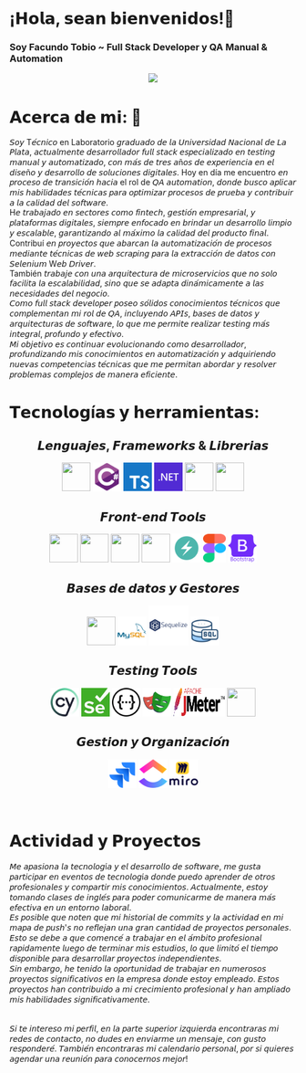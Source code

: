 # ¡𝗛𝗼𝗹𝗮, 𝘀𝗲𝗮𝗻 𝗯𝗶𝗲𝗻𝘃𝗲𝗻𝗶𝗱𝗼s!👋
<h3>Soy Facundo Tobio ~ Full Stack Developer y QA Manual & Automation
<p align="center">
  <img src="https://media0.giphy.com/media/v1.Y2lkPTc5MGI3NjExZjEzZ2prcWtwYmw1MjJvNHR2ZjNrbmdvOXB4dmo0ajMzNDVnbjZhMyZlcD12MV9pbnRlcm5hbF9naWZfYnlfaWQmY3Q9Zw/du3J3cXyzhj75IOgvA/giphy.gif" width="200" />
</p>
</h3>

# 𝗔𝗰𝗲𝗿𝗰𝗮 𝗱𝗲 𝗺𝗶:  💬

𝘚𝘰𝘺 T𝘦́𝘤𝘯𝘪𝘤𝘰 en Laboratorio 𝘨𝘳𝘢𝘥𝘶𝘢𝘥𝘰 𝘥𝘦 𝘭𝘢 𝘜𝘯𝘪𝘷𝘦𝘳𝘴𝘪𝘥𝘢𝘥 𝘕𝘢𝘤𝘪𝘰𝘯𝘢𝘭 𝘥𝘦 𝘓𝘢 𝘗𝘭𝘢𝘵𝘢, 𝘢𝘤𝘵𝘶𝘢𝘭𝘮𝘦𝘯𝘵𝘦 𝘥𝘦𝘴𝘢𝘳𝘳𝘰𝘭𝘭𝘢𝘥𝘰𝘳 𝘧𝘶𝘭𝘭 𝘴𝘵𝘢𝘤𝘬 𝘦𝘴𝑝𝘦𝘤𝘪𝘢𝘭𝘪𝘻𝘢𝘥𝘰 𝘦𝘯 𝘵𝘦𝘴𝘵𝘪𝘯𝘨 𝘮𝘢𝘯𝘶𝘢𝘭 𝘺 𝘢𝘶𝘵𝘰𝘮𝘢𝘵𝘪𝘻𝘢𝘥𝘰, 𝘤𝘰𝘯 𝘮𝘢́𝘴 𝘥𝘦 𝘵𝘳𝘦𝘴 𝘢ñ𝘰𝘴 𝘥𝘦 𝘦𝘹𝑝𝘦𝘳𝘪𝘦𝘯𝘤𝘪𝘢 𝘦𝘯 𝘦𝘭 𝘥𝘪𝘴𝘦ñ𝘰 𝘺 𝘥𝘦𝘴𝘢𝘳𝘳𝘰𝘭𝘭𝘰 𝘥𝘦 𝘴𝘰𝘭𝘶𝘤𝘪𝘰𝘯𝘦𝘴 𝘥𝘪𝘨𝘪𝘵𝘢𝘭𝘦𝘴. Hoy en día me encuentro 𝘦𝘯 𝑝𝘳𝘰𝘤𝘦𝘴𝘰 𝘥𝘦 𝘵𝘳𝘢𝘯𝘴𝘪𝘤𝘪𝘰́𝘯 𝘩𝘢𝘤𝘪𝘢 el rol de 𝘘𝘈 𝘢𝘶𝘵𝘰𝘮𝘢𝘵𝘪𝘰𝘯, 𝘥𝘰𝘯𝘥𝘦 𝘣𝘶𝘴𝘤𝘰 𝘢𝑝𝘭𝘪𝘤𝘢𝘳 𝘮𝘪𝘴 𝘩𝘢𝘣𝘪𝘭𝘪𝘥𝘢𝘥𝘦𝘴 𝘵𝘦́𝘤𝘯𝘪𝘤𝘢𝘴 𝑝𝘢𝘳𝘢 𝘰𝑝𝘵𝘪𝘮𝘪𝘻𝘢𝘳 𝑝𝘳𝘰𝘤𝘦𝘴𝘰𝘴 𝘥𝘦 𝑝𝘳𝘶𝘦𝘣𝘢 𝘺 𝘤𝘰𝘯𝘵𝘳𝘪𝘣𝘶𝘪𝘳 𝘢 𝘭𝘢 𝘤𝘢𝘭𝘪𝘥𝘢𝘥 𝘥𝘦𝘭 𝘴𝘰𝘧𝘵𝘸𝘢𝘳𝘦.
</br>
H𝘦 𝘵𝘳𝘢𝘣𝘢𝘫𝘢𝘥𝘰 𝘦𝘯 𝘴𝘦𝘤𝘵𝘰𝘳𝘦𝘴 𝘤𝘰𝘮𝘰 𝘧𝘪𝘯𝘵𝘦𝘤𝘩, 𝘨𝘦𝘴𝘵𝘪𝘰́𝘯 𝘦𝘮𝑝𝘳𝘦𝘴𝘢𝘳𝘪𝘢𝘭, 𝘺 𝑝𝘭𝘢𝘵𝘢𝘧𝘰𝘳𝘮𝘢𝘴 𝘥𝘪𝘨𝘪𝘵𝘢𝘭𝘦𝘴, 𝘴𝘪𝘦𝘮𝑝𝘳𝘦 𝘦𝘯𝘧𝘰𝘤𝘢𝘥𝘰 𝘦𝘯 𝘣𝘳𝘪𝘯𝘥𝘢𝘳 𝘶𝘯 𝘥𝘦𝘴𝘢𝘳𝘳𝘰𝘭𝘭𝘰 𝘭𝘪𝘮𝑝𝘪𝘰 𝘺 𝘦𝘴𝘤𝘢𝘭𝘢𝘣𝘭𝘦, 𝘨𝘢𝘳𝘢𝘯𝘵𝘪𝘻𝘢𝘯𝘥𝘰 𝘢𝘭 𝘮𝘢́𝘹𝘪𝘮𝘰 𝘭𝘢 𝘤𝘢𝘭𝘪𝘥𝘢𝘥 𝘥𝘦𝘭 𝑝𝘳𝘰𝘥𝘶𝘤𝘵𝘰 𝘧𝘪𝘯𝘢𝘭.
</br>
Contribuí 𝘦𝘯 𝑝𝘳𝘰𝘺𝘦𝘤𝘵𝘰𝘴 𝘲𝘶𝘦 𝘢𝘣𝘢𝘳𝘤𝘢𝘯 𝘭𝘢 𝘢𝘶𝘵𝘰𝘮𝘢𝘵𝘪𝘻𝘢𝘤𝘪𝘰́𝘯 𝘥𝘦 𝑝𝘳𝘰𝘤𝘦𝘴𝘰𝘴 𝘮𝘦𝘥𝘪𝘢𝘯𝘵𝘦 𝘵𝘦́𝘤𝘯𝘪𝘤𝘢𝘴 𝘥𝘦 𝘸𝘦𝘣 𝘴𝘤𝘳𝘢𝑝𝘪𝘯𝘨 𝑝𝘢𝘳𝘢 𝘭𝘢 𝘦𝘹𝘵𝘳𝘢𝘤𝘤𝘪𝘰́𝘯 𝘥𝘦 𝘥𝘢𝘵𝘰𝘴 𝘤𝘰𝘯 𝘚𝘦𝘭𝘦𝘯𝘪𝘶𝘮 W𝘦𝘣 𝘋𝘳𝘪𝘷𝘦𝘳.
</br>
También 𝘵𝘳𝘢𝘣𝘢𝘫𝘦 𝘤𝘰𝘯 𝘶𝘯𝘢 𝘢𝘳𝘲𝘶𝘪𝘵𝘦𝘤𝘵𝘶𝘳𝘢 𝘥𝘦 𝘮𝘪𝘤𝘳𝘰𝘴𝘦𝘳𝘷𝘪𝘤𝘪𝘰𝘴 𝘲𝘶𝘦 𝘯𝘰 𝘴𝘰𝘭𝘰 𝘧𝘢𝘤𝘪𝘭𝘪𝘵𝘢 𝘭𝘢 𝘦𝘴𝘤𝘢𝘭𝘢𝘣𝘪𝘭𝘪𝘥𝘢𝘥, 𝘴𝘪𝘯𝘰 𝘲𝘶𝘦 𝘴𝘦 𝘢𝘥𝘢𝑝𝘵𝘢 𝘥𝘪𝘯𝘢́𝘮𝘪𝘤𝘢𝘮𝘦𝘯𝘵𝘦 𝘢 𝘭𝘢𝘴 𝘯𝘦𝘤𝘦𝘴𝘪𝘥𝘢𝘥𝘦𝘴 𝘥𝘦𝘭 𝘯𝘦𝘨𝘰𝘤𝘪𝘰.
</br>
𝘊𝘰𝘮𝘰 𝘧𝘶𝘭𝘭 𝘴𝘵𝘢𝘤𝘬 𝘥𝘦𝘷𝘦𝘭𝘰𝑝𝘦𝘳 𝑝𝘰𝘴𝘦𝘰 𝘴𝘰́𝘭𝘪𝘥𝘰𝘴 𝘤𝘰𝘯𝘰𝘤𝘪𝘮𝘪𝘦𝘯𝘵𝘰𝘴 𝘵𝘦́𝘤𝘯𝘪𝘤𝘰𝘴 𝘲𝘶𝘦 𝘤𝘰𝘮𝑝𝘭𝘦𝘮𝘦𝘯𝘵𝘢𝘯 𝘮𝘪 𝘳𝘰𝘭 𝘥𝘦 𝘘𝘈, 𝘪𝘯𝘤𝘭𝘶𝘺𝘦𝘯𝘥𝘰 𝘈𝘗𝘐𝘴, 𝘣𝘢𝘴𝘦𝘴 𝘥𝘦 𝘥𝘢𝘵𝘰𝘴 𝘺 𝘢𝘳𝘲𝘶𝘪𝘵𝘦𝘤𝘵𝘶𝘳𝘢𝘴 𝘥𝘦 𝘴𝘰𝘧𝘵𝘸𝘢𝘳𝘦, 𝘭𝘰 𝘲𝘶𝘦 𝘮𝘦 𝑝𝘦𝘳𝘮𝘪𝘵𝘦 𝘳𝘦𝘢𝘭𝘪𝘻𝘢𝘳 𝘵𝘦𝘴𝘵𝘪𝘯𝘨 𝘮𝘢́𝘴 𝘪𝘯𝘵𝘦𝘨𝘳𝘢𝘭, 𝑝𝘳𝘰𝘧𝘶𝘯𝘥𝘰 𝘺 𝘦𝘧𝘦𝘤𝘵𝘪𝘷𝘰.
</br>
𝘔𝘪 𝘰𝘣𝘫𝘦𝘵𝘪𝘷𝘰 𝘦𝘴 𝘤𝘰𝘯𝘵𝘪𝘯𝘶𝘢𝘳 𝘦𝘷𝘰𝘭𝘶𝘤𝘪𝘰𝘯𝘢𝘯𝘥𝘰 𝘤𝘰𝘮𝘰 𝘥𝘦𝘴𝘢𝘳𝘳𝘰𝘭𝘭𝘢𝘥𝘰𝘳, 𝑝𝘳𝘰𝘧𝘶𝘯𝘥𝘪𝘻𝘢𝘯𝘥𝘰 𝘮𝘪𝘴 𝘤𝘰𝘯𝘰𝘤𝘪𝘮𝘪𝘦𝘯𝘵𝘰𝘴 𝘦𝘯 𝘢𝘶𝘵𝘰𝘮𝘢𝘵𝘪𝘻𝘢𝘤𝘪𝘰́𝘯 𝘺 𝘢𝘥𝘲𝘶𝘪𝘳𝘪𝘦𝘯𝘥𝘰 𝘯𝘶𝘦𝘷𝘢𝘴 𝘤𝘰𝘮𝑝𝘦𝘵𝘦𝘯𝘤𝘪𝘢𝘴 𝘵𝘦́𝘤𝘯𝘪𝘤𝘢𝘴 𝘲𝘶𝘦 𝘮𝘦 𝑝𝘦𝘳𝘮𝘪𝘵𝘢𝘯 𝘢𝘣𝘰𝘳𝘥𝘢𝘳 𝘺 𝘳𝘦𝘴𝘰𝘭𝘷𝘦𝘳 𝑝𝘳𝘰𝘣𝘭𝘦𝘮𝘢𝘴 𝘤𝘰𝘮𝑝𝘭𝘦𝘫𝘰𝘴 𝘥𝘦 𝘮𝘢𝘯𝘦𝘳𝘢 𝘦𝘧𝘪𝘤𝘪𝘦𝘯𝘵𝘦.

# 𝗧𝗲𝗰𝗻𝗼𝗹𝗼𝗴í𝗮𝘀 𝘆 𝗵𝗲𝗿𝗿𝗮𝗺𝗶𝗲𝗻𝘁𝗮𝘀:

<h2 align="center">𝙇𝙚𝙣𝙜𝙪𝙖𝙟𝙚𝙨, 𝙁𝙧𝙖𝙢𝙚𝙬𝙤𝙧𝙠𝙨 & 𝙇𝙞𝙗𝙧𝙚𝙧𝙞𝙖𝙨</h2>
<div class="image-container" align="center" >
<a ><img src="https://github.com/Facundotobio/Facundotobio/assets/109319944/71de8592-9798-4fe5-a8c6-356adf2120fe" width="50" height="50"/> </a>
<a><img src="https://raw.githubusercontent.com/devicons/devicon/master/icons/csharp/csharp-original.svg"  width="50" height="50" /> </a>
<a><img src="/ts.png"  width="50" height="50" /> </a>
<a><img src="/net.png"  width="50" height="50" /> </a>
<a><img src="https://github.com/Facundotobio/Facundotobio/assets/109319944/2cba8b15-82c2-465a-a8cc-13ecc3a3cb61" width="50" height="50"/> </a>
<a><img src="https://github.com/Facundotobio/Facundotobio/assets/109319944/acbdbad7-afe3-408b-9a66-392334194dfe"  width="50" height="50"/> </a>
</div>

<h2 align="center"> 𝙁𝙧𝙤𝙣𝙩-𝙚𝙣𝙙 𝙏𝙤𝙤𝙡𝙨</h2>
<div align="center">
<a><img src="https://github.com/Facundotobio/Facundotobio/assets/109319944/80550929-9024-4e8b-a048-29e671d7095c"  width="50" height="50"/> </a>
<a><img src="https://github.com/Facundotobio/Facundotobio/assets/109319944/a0f9128c-b352-43fb-b8fe-4bee305fb247"  width="50" height="50"/> </a>
<a><img src="https://github.com/Facundotobio/Facundotobio/assets/109319944/38d4dd66-fe1c-4e73-8400-e560e11f0359"  width="50" height="50"/> </a>
<a><img src="https://github.com/Facundotobio/Facundotobio/assets/109319944/7653ad66-31e0-4fde-a8db-af5577acb7d3"  width="50" height="50"/> </a>
<a><img  src="./chackraUI.png" width="50" height="50" /> </a>
<a><img  src="./figma.png" width="40" height="50"/> </a>
<a><img src="https://raw.githubusercontent.com/devicons/devicon/master/icons/bootstrap/bootstrap-plain-wordmark.svg" width="50" height="50"/> </a>
</div>
</div>

<h2 align="center"> 𝘽𝙖𝙨𝙚𝙨 𝙙𝙚 𝙙𝙖𝙩𝙤𝙨 𝙮 𝙂𝙚𝙨𝙩𝙤𝙧𝙚𝙨</h2>
<div align="center">
<a><img src="https://github.com/Facundotobio/Facundotobio/assets/109319944/d9acd696-1176-4f86-b02d-f3abb86b775e"  width="50" height="50"/> </a>
<a><img src="https://raw.githubusercontent.com/devicons/devicon/master/icons/mysql/mysql-original-wordmark.svg"  width="50" height="50"/> </a>
<a><img src="./Sequelize.webp"  width="70" height="70"/> </a>
<a><img src="/sql.png"  width="50" height="50" /> </a>
</div>

<h2 align="center">𝙏𝙚𝙨𝙩𝙞𝙣𝙜 𝙏𝙤𝙤𝙡𝙨</h2>
<div align="center" >
<a ><img src="./cypressLogo.png" width="50" height="50"/> </a>
<a><img src="./selenium.jpg" width="50" height="50"/> </a>
<a><img src="./swagger.svg" width="50" height="50"/> </a>
<a><img src="/playwright.webp"  width="50" height="50" /> </a>
<a><img src="/JMeter.png"  width="90" height="50" /> </a>
<a><img src="https://github.com/Facundotobio/Facundotobio/assets/109319944/6f1929aa-16fd-4a28-bdb3-376e8ece558b"  width="50" height="50"/> </a>
</div>

<h2 align="center">𝙂𝙚𝙨𝙩𝙞𝙤𝙣 𝙮 𝙊𝙧𝙜𝙖𝙣𝙞𝙯𝙖𝙘𝙞𝙤́𝙣</h2>
<div class="image-container" align="center" >
<a ><img src="./jira.svg" width="50" height="50"/> </a>
<a><img src="/ClickUp.png"  width="50" height="50"/> </a>
<a><img src="./miro.svg" width="50" height="50"/> </a>
</div>

<br />
<br />

# 𝗔𝗰𝘁𝗶𝘃𝗶𝗱𝗮𝗱 𝘆 𝗣𝗿𝗼𝘆𝗲𝗰𝘁𝗼𝘀
𝘔𝘦 𝘢𝑝𝘢𝘴𝘪𝘰𝘯𝘢 𝘭𝘢 𝘵𝘦𝘤𝘯𝘰𝘭𝘰𝘨í𝘢 𝘺 𝘦𝘭 𝘥𝘦𝘴𝘢𝘳𝘳𝘰𝘭𝘭𝘰 𝘥𝘦 𝘴𝘰𝘧𝘵𝘸𝘢𝘳𝘦, 𝘮𝘦 𝘨𝘶𝘴𝘵𝘢 𝑝𝘢𝘳𝘵𝘪𝘤𝘪𝑝𝘢𝘳 𝘦𝘯 𝘦𝘷𝘦𝘯𝘵𝘰𝘴 𝘥𝘦 𝘵𝘦𝘤𝘯𝘰𝘭𝘰𝘨í𝘢 𝘥𝘰𝘯𝘥𝘦 𝑝𝘶𝘦𝘥𝘰 𝘢𝑝𝘳𝘦𝘯𝘥𝘦𝘳 𝘥𝘦 𝘰𝘵𝘳𝘰𝘴 𝑝𝘳𝘰𝘧𝘦𝘴𝘪𝘰𝘯𝘢𝘭𝘦𝘴 𝘺 𝘤𝘰𝘮𝑝𝘢𝘳𝘵𝘪𝘳 𝘮𝘪𝘴 𝘤𝘰𝘯𝘰𝘤𝘪𝘮𝘪𝘦𝘯𝘵𝘰𝘴. 𝘈𝘤𝘵𝘶𝘢𝘭𝘮𝘦𝘯𝘵𝘦, 𝘦𝘴𝘵𝘰𝘺 𝘵𝘰𝘮𝘢𝘯𝘥𝘰 𝘤𝘭𝘢𝘴𝘦𝘴 𝘥𝘦 𝘪𝘯𝘨𝘭𝘦́𝘴 𝑝𝘢𝘳𝘢 𝑝𝘰𝘥𝘦𝘳 𝘤𝘰𝘮𝘶𝘯𝘪𝘤𝘢𝘳𝘮𝘦 𝘥𝘦 𝘮𝘢𝘯𝘦𝘳𝘢 𝘮𝘢́𝘴 𝘦𝘧𝘦𝘤𝘵𝘪𝘷𝘢 𝘦𝘯 𝘶𝘯 𝘦𝘯𝘵𝘰𝘳𝘯𝘰 𝘭𝘢𝘣𝘰𝘳𝘢𝘭.
<br />
𝘌𝘴 𝑝𝘰𝘴𝘪𝘣𝘭𝘦 𝘲𝘶𝘦 𝘯𝘰𝘵𝘦𝘯 𝘲𝘶𝘦 𝘮𝘪 𝘩𝘪𝘴𝘵𝘰𝘳𝘪𝘢𝘭 𝘥𝘦 𝘤𝘰𝘮𝘮𝘪𝘵𝘴 𝘺 𝘭𝘢 𝘢𝘤𝘵𝘪𝘷𝘪𝘥𝘢𝘥 𝘦𝘯 𝘮𝘪 𝘮𝘢𝑝𝘢 𝘥𝘦 𝑝𝘶𝘴𝘩'𝘴 𝘯𝘰 𝘳𝘦𝘧𝘭𝘦𝘫𝘢𝘯 𝘶𝘯𝘢 𝘨𝘳𝘢𝘯 𝘤𝘢𝘯𝘵𝘪𝘥𝘢𝘥 𝘥𝘦 𝑝𝘳𝘰𝘺𝘦𝘤𝘵𝘰𝘴 𝑝𝘦𝘳𝘴𝘰𝘯𝘢𝘭𝘦𝘴. 𝘌𝘴𝘵𝘰 𝘴𝘦 𝘥𝘦𝘣𝘦 𝘢 𝘲𝘶𝘦 𝘤𝘰𝘮𝘦𝘯𝘤𝘦́ 𝘢 𝘵𝘳𝘢𝘣𝘢𝘫𝘢𝘳 𝘦𝘯 𝘦𝘭 𝘢́𝘮𝘣𝘪𝘵𝘰 𝑝𝘳𝘰𝘧𝘦𝘴𝘪𝘰𝘯𝘢𝘭 𝘳𝘢𝑝𝘪𝘥𝘢𝘮𝘦𝘯𝘵𝘦 𝘭𝘶𝘦𝘨𝘰 𝘥𝘦 𝘵𝘦𝘳𝘮𝘪𝘯𝘢𝘳 𝘮𝘪𝘴 𝘦𝘴𝘵𝘶𝘥𝘪𝘰𝘴, 𝘭𝘰 𝘲𝘶𝘦 𝘭𝘪𝘮𝘪𝘵𝘰́ 𝘦𝘭 𝘵𝘪𝘦𝘮𝑝𝘰 𝘥𝘪𝘴𝑝𝘰𝘯𝘪𝘣𝘭𝘦 𝑝𝘢𝘳𝘢 𝘥𝘦𝘴𝘢𝘳𝘳𝘰𝘭𝘭𝘢𝘳 𝑝𝘳𝘰𝘺𝘦𝘤𝘵𝘰𝘴 𝘪𝘯𝘥𝘦𝑝𝘦𝘯𝘥𝘪𝘦𝘯𝘵𝘦𝘴.
<br />
𝘚𝘪𝘯 𝘦𝘮𝘣𝘢𝘳𝘨𝘰, 𝘩𝘦 𝘵𝘦𝘯𝘪𝘥𝘰 𝘭𝘢 𝘰𝑝𝘰𝘳𝘵𝘶𝘯𝘪𝘥𝘢𝘥 𝘥𝘦 𝘵𝘳𝘢𝘣𝘢𝘫𝘢𝘳 𝘦𝘯 𝘯𝘶𝘮𝘦𝘳𝘰𝘴𝘰𝘴 𝑝𝘳𝘰𝘺𝘦𝘤𝘵𝘰𝘴 𝘴𝘪𝘨𝘯𝘪𝘧𝘪𝘤𝘢𝘵𝘪𝘷𝘰𝘴 𝘦𝘯 𝘭𝘢 𝘦𝘮𝑝𝘳𝘦𝘴𝘢 𝘥𝘰𝘯𝘥𝘦 𝘦𝘴𝘵𝘰𝘺 𝘦𝘮𝑝𝘭𝘦𝘢𝘥𝘰. 𝘌𝘴𝘵𝘰𝘴 𝑝𝘳𝘰𝘺𝘦𝘤𝘵𝘰𝘴 𝘩𝘢𝘯 𝘤𝘰𝘯𝘵𝘳𝘪𝘣𝘶𝘪𝘥𝘰 𝘢 𝘮𝘪 𝘤𝘳𝘦𝘤𝘪𝘮𝘪𝘦𝘯𝘵𝘰 𝑝𝘳𝘰𝘧𝘦𝘴𝘪𝘰𝘯𝘢𝘭 𝘺 𝘩𝘢𝘯 𝘢𝘮𝑝𝘭𝘪𝘢𝘥𝘰 𝘮𝘪𝘴 𝘩𝘢𝘣𝘪𝘭𝘪𝘥𝘢𝘥𝘦𝘴 𝘴𝘪𝘨𝘯𝘪𝘧𝘪𝘤𝘢𝘵𝘪𝘷𝘢𝘮𝘦𝘯𝘵𝘦.
<br />
<br />
<br />
𝘚𝘪 𝘵𝘦 𝘪𝘯𝘵𝘦𝘳𝘦𝘴𝘰 𝘮𝘪 𝑝𝘦𝘳𝘧𝘪𝘭, 𝘦𝘯 𝘭𝘢 𝑝𝘢𝘳𝘵𝘦 𝘴𝘶𝑝𝘦𝘳𝘪𝘰𝘳 𝘪𝘻𝘲𝘶𝘪𝘦𝘳𝘥𝘢 𝘦𝘯𝘤𝘰𝘯𝘵𝘳𝘢𝘳𝘢𝘴 𝘮𝘪 𝘳𝘦𝘥𝘦𝘴 𝘥𝘦 𝘤𝘰𝘯𝘵𝘢𝘤𝘵𝘰, 𝘯𝘰 𝘥𝘶𝘥𝘦𝘴 𝘦𝘯 𝘦𝘯𝘷𝘪𝘢𝘳𝘮𝘦 𝘶𝘯 𝘮𝘦𝘯𝘴𝘢𝘫𝘦, 𝘤𝘰𝘯 𝘨𝘶𝘴𝘵𝘰 𝘳𝘦𝘴𝑝𝘰𝘯𝘥𝘦𝘳𝘦́.
𝘛𝘢𝘮𝘣𝘪𝘦́𝘯 𝘦𝘯𝘤𝘰𝘯𝘵𝘳𝘢𝘳𝘢𝘴 𝘮𝘪 𝘤𝘢𝘭𝘦𝘯𝘥𝘢𝘳𝘪𝘰 𝑝𝘦𝘳𝘴𝘰𝘯𝘢𝘭, 𝑝𝘰𝘳 𝘴𝘪 𝘲𝘶𝘪𝘦𝘳𝘦𝘴 𝘢𝘨𝘦𝘯𝘥𝘢𝘳 𝘶𝘯𝘢 𝘳𝘦𝘶𝘯𝘪𝘰́𝘯 𝑝𝘢𝘳𝘢 𝘤𝘰𝘯𝘰𝘤𝘦𝘳𝘯𝘰𝘴 𝘮𝘦𝘫𝘰𝘳!